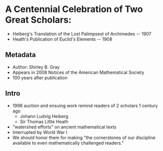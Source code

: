 # A Centennial Celebration of Two Great Scholars:
* Heiberg's Translation of the Lost Palimpsest of Archimedes -- 1907
* Heath's Publication of Euclid's Elements -- 1908

## Metadata
* Author: Shirley B. Gray
* Appears in 2008 Notices of the American Mathematical Society
* 100 years after publication

## Intro 
* 1998 auction and ensuing work remind readers of 2 scholars 1 century ago
  * Johann Ludvig Heiberg
  * Sir Thomas Little Heath
* "watershed efforts" on ancient mathematical texts
* Interrupted by World War I
* We should honor them for making "the cornerstones of our discipline available to even mathematically challenged readers." 
